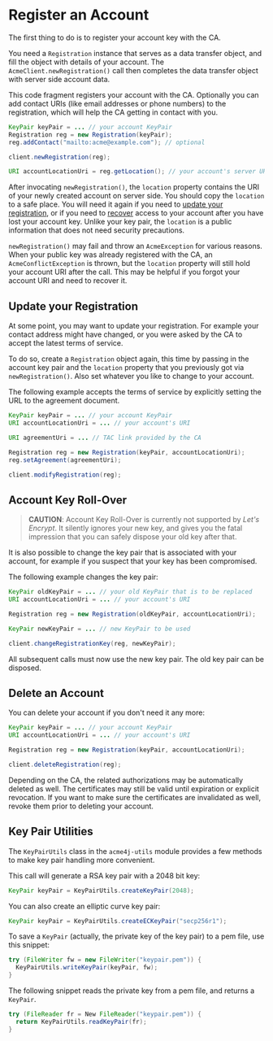 # Register an Account

The first thing to do is to register your account key with the CA.

You need a `Registration` instance that serves as a data transfer object, and fill the object with details of your account. The `AcmeClient.newRegistration()` call then completes the data transfer object with server side account data.

This code fragment registers your account with the CA. Optionally you can add contact URIs (like email addresses or phone numbers) to the registration, which will help the CA getting in contact with you.

```java
KeyPair keyPair = ... // your account KeyPair
Registration reg = new Registration(keyPair);
reg.addContact("mailto:acme@example.com"); // optional

client.newRegistration(reg);

URI accountLocationUri = reg.getLocation(); // your account's server URI
```

After invocating `newRegistration()`, the `location` property contains the URI of your newly created account on server side. You should copy the `location` to a safe place. You will need it again if you need to [update your registration](#Update_your_Registration), or if you need to [recover](./recovery.html) access to your account after you have lost your account key. Unlike your key pair, the `location` is a public information that does not need security precautions.

`newRegistration()` may fail and throw an `AcmeException` for various reasons. When your public key was already registered with the CA, an `AcmeConflictException` is thrown, but the `location` property will still hold your account URI after the call. This may be helpful if you forgot your account URI and need to recover it.

## Update your Registration

At some point, you may want to update your registration. For example your contact address might have changed, or you were asked by the CA to accept the latest terms of service.

To do so, create a `Registration` object again, this time by passing in the account key pair and the `location` property that you previously got via `newRegistration()`. Also set whatever you like to change to your account.

The following example accepts the terms of service by explicitly setting the URL to the agreement document.

```java
KeyPair keyPair = ... // your account KeyPair
URI accountLocationUri = ... // your account's URI

URI agreementUri = ... // TAC link provided by the CA

Registration reg = new Registration(keyPair, accountLocationUri);
reg.setAgreement(agreementUri);

client.modifyRegistration(reg);
```

## Account Key Roll-Over

> **CAUTION**: Account Key Roll-Over is currently not supported by _Let's Encrypt_. It silently ignores your new key, and gives you the fatal impression that you can safely dispose your old key after that.

It is also possible to change the key pair that is associated with your account, for example if you suspect that your key has been compromised.

The following example changes the key pair:

```java
KeyPair oldKeyPair = ... // your old KeyPair that is to be replaced
URI accountLocationUri = ... // your account's URI

Registration reg = new Registration(oldKeyPair, accountLocationUri);

KeyPair newKeyPair = ... // new KeyPair to be used

client.changeRegistrationKey(reg, newKeyPair);
```

All subsequent calls must now use the new key pair. The old key pair can be disposed.

## Delete an Account

You can delete your account if you don't need it any more:

```java
KeyPair keyPair = ... // your account KeyPair
URI accountLocationUri = ... // your account's URI

Registration reg = new Registration(keyPair, accountLocationUri);

client.deleteRegistration(reg);
```

Depending on the CA, the related authorizations may be automatically deleted as well. The certificates may still be valid until expiration or explicit revocation. If you want to make sure the certificates are invalidated as well, revoke them prior to deleting your account.

## Key Pair Utilities

The `KeyPairUtils` class in the `acme4j-utils` module provides a few methods to make key pair handling more convenient.

This call will generate a RSA key pair with a 2048 bit key:

```java
KeyPair keyPair = KeyPairUtils.createKeyPair(2048);
```

You can also create an elliptic curve key pair:

```java
KeyPair keyPair = KeyPairUtils.createECKeyPair("secp256r1");
```

To save a `KeyPair` (actually, the private key of the key pair) to a pem file, use this snippet:

```java
try (FileWriter fw = new FileWriter("keypair.pem")) {
  KeyPairUtils.writeKeyPair(keyPair, fw);
}
```

The following snippet reads the private key from a pem file, and returns a `KeyPair`.

```java
try (FileReader fr = New FileReader("keypair.pem")) {
  return KeyPairUtils.readKeyPair(fr);
}
```
